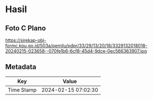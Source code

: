 # Hasil

## Foto C Plano

https://sirekap-obj-formc.kpu.go.id/503a/pemilu/pdpr/33/29/13/20/18/3329132018018-20240215-023658--070fe1b6-6cf8-45d4-9dce-0ec566363907.jpg


## Metadata

| Key        | Value               |
| ---------- | ------------------- |
| Time Stamp | 2024-02-15 07:02:30 |



